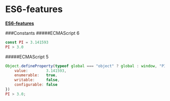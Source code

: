 # ES6-features
**[ES6-features](http://es6-features.org/)**

###Constants
#####ECMAScript 6
``` js
const PI = 3.141593
PI > 3.0
```

#####ECMAScript 5
``` js
Object.defineProperty(typeof global === "object" ? global : window, "PI", {
    value:        3.141593,
    enumerable:   true,
    writable:     false,
    configurable: false
})
PI > 3.0;
```
